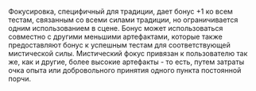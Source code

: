 Фокусировка, специфичный для традиции, дает бонус +1 ко всем тестам, связанным со всеми силами традиции, но ограничивается одним использованием в сцене. Бонус может использоваться совместно с другими меньшими артефактами, которые также предоставляют бонус к успешным тестам для соответствующей мистической силы. Мистический фокус привязан к пользователю так же, как и другие, более высокие артефакты - то есть, путем затраты очка опыта или добровольного принятия одного пункта постоянной порчи.